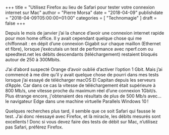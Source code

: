 +++
title       = "Utilisez Firefox au lieu de Safari pour tester votre connexion internet sur Mac"
author      = "Pierre Morsa"
date        = "2018-04-09"
publishdate = "2018-04-09T05:00:00+01:00" 
categories  = [ "Technomagie" ]
draft       = false
+++

Depuis le mois de janvier j’ai la chance d’avoir une connexion internet rapide pour mon home office. Il y avait cependant quelque chose qui me chiffonnait : en dépit d’une connexion Gigabit sur chaque maillon (Ethernet et fibre), lorsque j’exécutais un test de performance avec nperf.com ou speedtest.net les débits descendants (téléchargement) restaient bloqués autour de 250 à 300Mbits. 

J’ai d’abord suspecté Orange d’avoir oublié d’activer l’option 1 Gbit. Mais j’ai commencé à me dire qu’il y avait quelque chose de pourri dans mes tests lorsque j’ai essayé de télécharger macOS El Capitan depuis les serveurs d’Apple. Car dans ce cas la vitesse de téléchargement était supérieure à 800 Mb/s, une vitesse proche du maximum réel d’une connexion 1Gbit/s. Plus étrange encore, j'obtenaient des résultats de plus de 500 Mb/s avec... le navigateur Edge dans une machine virtuelle Parallels Windows 10 !

Quelques recherches plus tard, il semble que ce soit Safari qui fausse le test. J’ai donc réessayé avec Firefox, et là miracle, les débits mesurés sont excellents ! Donc si vous devez faire des tests de débit sur Mac, n’utilisez pas Safari, préférez Firefox.
